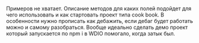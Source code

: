 Примеров не хватает. Описание методов для каких полей подойдет для чего использовать и как стартовать проект типа cook book. 
В особенности нужно прописать как дебажить, если дебаг будет работать можно и самому разобраться. Вообще идеально сделать демо проект который запускается по npm i 
в WDIO помогало, когда затык был.

